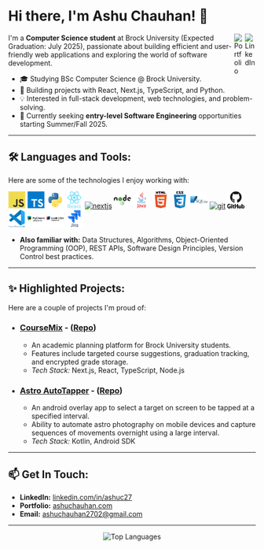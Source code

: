 # Hi there, I'm Ashu Chauhan! 👋

<a href="https://linkedin.com/in/ashuc27" target="_blank"><img align="right" alt="LinkedIn" width="22px" src="https://cdn.jsdelivr.net/npm/simple-icons@v3/icons/linkedin.svg" /></a>
<a href="https://ashuchauhan.com" target="_blank"><img align="right" alt="Portfolio" width="22px" src="https://cdn.jsdelivr.net/npm/simple-icons@v3/icons/googlechrome.svg" /></a>

I'm a **Computer Science student** at Brock University (Expected Graduation: July 2025), passionate about building efficient and user-friendly web applications and exploring the world of software development.

*   🎓 Studying BSc Computer Science @ Brock University.
*   🚀 Building projects with React, Next.js, TypeScript, and Python.
*   💡 Interested in full-stack development, web technologies, and problem-solving.
*   🌱 Currently seeking **entry-level Software Engineering** opportunities starting Summer/Fall 2025.

---

## 🛠️ Languages and Tools:

Here are some of the technologies I enjoy working with:

<p align="left">
  <a href="https://developer.mozilla.org/en-US/docs/Web/JavaScript" target="_blank" rel="noreferrer"><img src="https://raw.githubusercontent.com/devicons/devicon/master/icons/javascript/javascript-original.svg" alt="javascript" width="35" height="35"/></a>
  <a href="https://www.typescriptlang.org/" target="_blank" rel="noreferrer"><img src="https://raw.githubusercontent.com/devicons/devicon/master/icons/typescript/typescript-original.svg" alt="typescript" width="35" height="35"/></a>
  <a href="https://www.python.org" target="_blank" rel="noreferrer"><img src="https://raw.githubusercontent.com/devicons/devicon/master/icons/python/python-original.svg" alt="python" width="35" height="35"/></a>
  <a href="https://reactjs.org/" target="_blank" rel="noreferrer"><img src="https://raw.githubusercontent.com/devicons/devicon/master/icons/react/react-original-wordmark.svg" alt="react" width="35" height="35"/></a>
  <a href="https://nextjs.org/" target="_blank" rel="noreferrer"><img src="https://cdn.worldvectorlogo.com/logos/nextjs-2.svg" alt="nextjs" width="35" height="35"/></a>
  <a href="https://nodejs.org" target="_blank" rel="noreferrer"><img src="https://raw.githubusercontent.com/devicons/devicon/master/icons/nodejs/nodejs-original-wordmark.svg" alt="nodejs" width="35" height="35"/></a>
  <a href="https://www.java.com" target="_blank" rel="noreferrer"><img src="https://raw.githubusercontent.com/devicons/devicon/master/icons/java/java-original-wordmark.svg" alt="java" width="35" height="35"/></a>
  <a href="https://www.w3.org/html/" target="_blank" rel="noreferrer"><img src="https://raw.githubusercontent.com/devicons/devicon/master/icons/html5/html5-original-wordmark.svg" alt="html5" width="35" height="35"/></a>
  <a href="https://www.w3schools.com/css/" target="_blank" rel="noreferrer"><img src="https://raw.githubusercontent.com/devicons/devicon/master/icons/css3/css3-original-wordmark.svg" alt="css3" width="35" height="35"/></a>
  <a href="https://www.sqlite.org/" target="_blank" rel="noreferrer"><img src="https://raw.githubusercontent.com/devicons/devicon/master/icons/sqlite/sqlite-original-wordmark.svg" alt="sqlite" width="35" height="35"/></a> <!-- Or other SQL icon if preferred -->
  <a href="https://git-scm.com/" target="_blank" rel="noreferrer"><img src="https://www.vectorlogo.zone/logos/git-scm/git-scm-icon.svg" alt="git" width="35" height="35"/></a>
  <a href="https://github.com/" target="_blank" rel="noreferrer"><img src="https://raw.githubusercontent.com/devicons/devicon/master/icons/github/github-original-wordmark.svg" alt="github" width="35" height="35"/></a>
  <a href="https://code.visualstudio.com/" target="_blank" rel="noreferrer"><img src="https://raw.githubusercontent.com/devicons/devicon/master/icons/vscode/vscode-original-wordmark.svg" alt="vscode" width="35" height="35"/></a>
  <a href="https://www.jetbrains.com/pycharm/" target="_blank" rel="noreferrer"><img src="https://raw.githubusercontent.com/devicons/devicon/master/icons/pycharm/pycharm-original-wordmark.svg" alt="pycharm" width="35" height="35"/></a>
  <a href="https://www.jetbrains.com/idea/" target="_blank" rel="noreferrer"><img src="https://raw.githubusercontent.com/devicons/devicon/master/icons/intellij/intellij-original-wordmark.svg" alt="intellij" width="35" height="35"/></a>
  <a href="https://www.atlassian.com/software/jira" target="_blank" rel="noreferrer"><img src="https://raw.githubusercontent.com/devicons/devicon/master/icons/jira/jira-original-wordmark.svg" alt="jira" width="35" height="35"/></a>
</p>

*   **Also familiar with:** Data Structures, Algorithms, Object-Oriented Programming (OOP), REST APIs, Software Design Principles, Version Control best practices.

---

## ✨ Highlighted Projects:

Here are a couple of projects I'm proud of:

*   ### [CourseMix](https://www.coursemix.ca/) - ([Repo](https://github.com/ashuchauhan2/CourseMix))
    *   An academic planning platform for Brock University students.
    *   Features include targeted course suggestions, graduation tracking, and encrypted grade storage.
    *   *Tech Stack:* Next.js, React, TypeScript, Node.js

*   ### [Astro AutoTapper](https://youtu.be/JttZY6Wco1k) - ([Repo](https://github.com/ashuchauhan2/AstroAutotapper))
    *   An android overlay app to select a target on screen to be tapped at a specified interval.
    *   Ability to automate astro photography on mobile devices and capture sequences of movements overnight using a large interval.
    *   *Tech Stack:* Kotlin, Android SDK

---

## 📫 Get In Touch:

*   **LinkedIn:** [linkedin.com/in/ashuc27](https://linkedin.com/in/ashuc27)
*   **Portfolio:** [ashuchauhan.com](https://ashuchauhan.com)
*   **Email:** [ashuchauhan2702@gmail.com](mailto:ashuchauhan2702@gmail.com)

---

<p align="center">
  <img src="https://github-readme-stats.vercel.app/api/top-langs/?username=ashuchauhan2&layout=compact&theme=radical" alt="Top Languages" />
</p>
